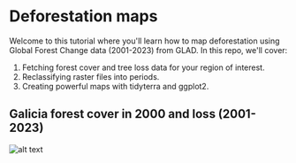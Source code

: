 # Deforestation maps
Welcome to this tutorial where you'll learn how to map deforestation using Global Forest Change data (2001-2023) from GLAD. In this repo, we'll cover:  
   1. Fetching forest cover and tree loss data for your region of interest.
   2. Reclassifying raster files into periods.
   3. Creating powerful maps with tidyterra and ggplot2.

## Galicia forest cover in 2000 and loss (2001-2023)

![alt text](https://github.com/milos-agathon/deforestation-maps/blob/main/galicia-forest-loss.png?raw=true)
